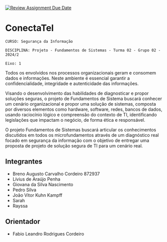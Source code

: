 [![Review Assignment Due Date](https://classroom.github.com/assets/deadline-readme-button-22041afd0340ce965d47ae6ef1cefeee28c7c493a6346c4f15d667ab976d596c.svg)](https://classroom.github.com/a/m98LfJT-)
# ConectaTel

`CURSO: Segurança da Informação`

`DISCIPLINA: Projeto - Fundamentos de Sistemas - Turma 02 - Grupo 02 - 2024/2`

`Eixo: 1`

Todos os envolvidos nos processos organizacionais geram e consomem dados e informações. Neste ambiente é essencial garantir a confidencialidade, integridade e autenticidade das informações.

Visando o desenvolvimento das habilidades de diagnosticar e propor soluções seguras, o projeto de Fundamentos de Sistema buscará conhecer um cenário organizacional e propor uma solução de sistemas, composta por diversos elementos como hardware, software, redes, bancos de dados, usando raciocínio lógico e compreensão do contexto de TI, identificando legislações que impactam o negócio, de forma ética e responsável.

O projeto Fundamentos de Sistemas buscará articular os conhecimentos discutidos em todos os microfundamentos através de um diagnóstico real focado em segurança da informação com o objetivo de entregar uma proposta de projeto de solução segura de TI para um cenário real.

## Integrantes

* Breno Augusto Carvalho Cordeiro 872937
* Lívius de Araújo Penha
* Giovana da Silva Nascimento 
* Pedro Silva
* João Vitor Kuhn Kampff
* Sarah
* Rayssa

## Orientador

* Fabio Leandro Rodrigues Cordeiro


